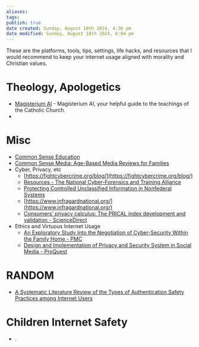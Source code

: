 ```yaml
---
aliases: 
tags: 
publish: true
date created: Sunday, August 18th 2024, 4:36 pm
date modified: Sunday, August 18th 2024, 6:04 pm
---
```


These are the platforms, tools, tips, settings, life hacks, and resources that I would recommend to keep your internet usage aligned with morality and Christian values.

# Theology, Apologetics

- [Magisterium AI](https://www.magisterium.com/) - Magisterium AI, your helpful guide to the teachings of the Catholic Church.
- 

# Misc

- [Common Sense Education](https://www.commonsense.org/education)
- [Common Sense Media: Age-Based Media Reviews for Families](https://www.commonsensemedia.org/)
- Cyber, Privacy, etc
	- [https://fightcybercrime.org/blog/](https://fightcybercrime.org/blog/)
	- [Resources - The National Cyber-Forensics and Training Alliance](https://www.ncfta.net/resources-2/)
	- [Protecting Controlled Unclassified Information in Nonfederal Systems](https://nvlpubs.nist.gov/nistpubs/SpecialPublications/NIST.SP.800-171r2.pdf)
	- [https://www.infragardnational.org/](https://www.infragardnational.org/)
	- [Consumers’ privacy calculus: The PRICAL index development and validation - ScienceDirect](https://www.sciencedirect.com/science/article/abs/pii/S0167811621000409)
- Ethics and Virtuous Internet Usage
	- [An Exploratory Study Into the Negotiation of Cyber-Security Within the Family Home - PMC](https://www.ncbi.nlm.nih.gov/pmc/articles/PMC7081791/)
	- [Design and Implementation of Privacy and Security System in Social Media - ProQuest](https://www.proquest.com/openview/48ee136b20f3f6561e5ef86d842b1b45/1?pq-origsite=gscholar&cbl=886380)

# RANDOM

- [A Systematic Literature Review of the Types of Authentication Safety Practices among Internet Users](https://pdfs.semanticscholar.org/f173/32605654566b40e0bea1929bc611653de41c.pdf)

# Children Internet Safety

- .
